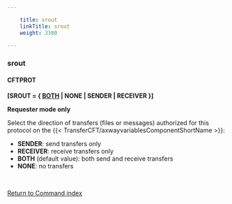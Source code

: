 ```yaml
---

    title: srout
    linkTitle: srout
    weight: 3300

---
```

<span id="srout"></span>

### srout

#### CFTPROT

****\[SROUT = { <span style="text-decoration: underline;">BOTH</span>
| NONE | SENDER | RECEIVER }\]****

<span style="font-weight: bold;">****Requester mode only****</span>

Select the direction of transfers (files or messages) authorized for
this protocol on the {{< TransferCFT/axwayvariablesComponentShortName  >}}:

- <span style="font-weight: bold;">****SENDER****</span>: send transfers only
- <span style="font-weight: bold;">****RECEIVER****</span>: receive transfers only
- <span style="font-weight: bold;">****BOTH****</span> (default value): both send and
    receive transfers
- <span style="font-weight: bold;">****NONE****</span>: no transfers

 

[Return to Command index](../../)

